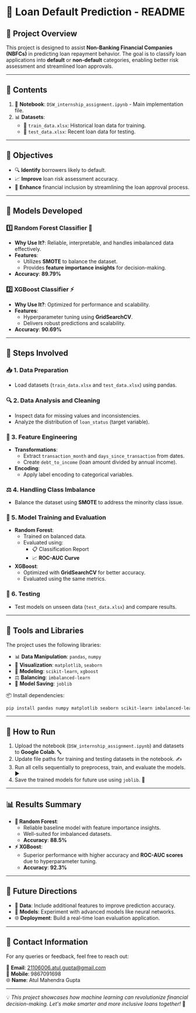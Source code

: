 # 🚀 Loan Default Prediction - README

## 📌 Project Overview
This project is designed to assist **Non-Banking Financial Companies (NBFCs)** in predicting loan repayment behavior. The goal is to classify loan applications into **default** or **non-default** categories, enabling better risk assessment and streamlined loan approvals.

---

## 📂 Contents
1. 📘 **Notebook**: `DSW_internship_assignment.ipynb` - Main implementation file.
2. 📊 **Datasets**:
   - 📂 `train_data.xlsx`: Historical loan data for training.
   - 📂 `test_data.xlsx`: Recent loan data for testing.

---

## 🎯 Objectives
- 🔍 **Identify** borrowers likely to default.
- 📈 **Improve** loan risk assessment accuracy.
- 🤝 **Enhance** financial inclusion by streamlining the loan approval process.

---

## 🧠 Models Developed
### 1️⃣ Random Forest Classifier 🌲
- **Why Use It?**: Reliable, interpretable, and handles imbalanced data effectively.
- **Features**:
  - Utilizes **SMOTE** to balance the dataset.
  - Provides **feature importance insights** for decision-making.
- **Accuracy**: **89.79%**

### 2️⃣ XGBoost Classifier ⚡
- **Why Use It?**: Optimized for performance and scalability.
- **Features**:
  - Hyperparameter tuning using **GridSearchCV**.
  - Delivers robust predictions and scalability.
- **Accuracy**: **90.69%**

---

## 💪 Steps Involved

### 📥 1. Data Preparation
- Load datasets (`train_data.xlsx` and `test_data.xlsx`) using pandas.

### 🔍 2. Data Analysis and Cleaning
- Inspect data for missing values and inconsistencies.
- Analyze the distribution of `loan_status` (target variable).

### 🧹 3. Feature Engineering
- **Transformations**:
  - Extract `transaction_month` and `days_since_transaction` from dates.
  - Create `debt_to_income` (loan amount divided by annual income).
- **Encoding**:
  - Apply label encoding to categorical variables.

### ⚖️ 4. Handling Class Imbalance
- Balance the dataset using **SMOTE** to address the minority class issue.

### 🧐 5. Model Training and Evaluation
- **Random Forest**:
  - Trained on balanced data.
  - Evaluated using:
    - 📋 Classification Report
    - 📈 **ROC-AUC Curve**
- **XGBoost**:
  - Optimized with **GridSearchCV** for better accuracy.
  - Evaluated using the same metrics.

### 🧪 6. Testing
- Test models on unseen data (`test_data.xlsx`) and compare results.

---

## 💪 Tools and Libraries
The project uses the following libraries:
- 📊 **Data Manipulation**: `pandas`, `numpy`
- 🎨 **Visualization**: `matplotlib`, `seaborn`
- 🧐 **Modeling**: `scikit-learn`, `xgboost`
- ⚖️ **Balancing**: `imbalanced-learn`
- 🔐 **Model Saving**: `joblib`

📦 Install dependencies:
```bash
pip install pandas numpy matplotlib seaborn scikit-learn imbalanced-learn xgboost
```

---

## 🚦 How to Run
1. Upload the notebook (`DSW_internship_assignment.ipynb`) and datasets to **Google Colab**. 🔤️
2. Update file paths for training and testing datasets in the notebook. ✍️
3. Run all cells sequentially to preprocess, train, and evaluate the models. ▶️
4. Save the trained models for future use using `joblib`. 🔐

---

## 📊 Results Summary
- **🌲 Random Forest**:
  - Reliable baseline model with feature importance insights.
  - Well-suited for imbalanced datasets.
  - **Accuracy**: **88.5%**
- **⚡ XGBoost**:
  - Superior performance with higher accuracy and **ROC-AUC scores** due to hyperparameter tuning.
  - **Accuracy**: **92.3%**

---

## 🚀 Future Directions
- 🧹 **Data**: Include additional features to improve prediction accuracy.
- 🧠 **Models**: Experiment with advanced models like neural networks.
- 🌐 **Deployment**: Build a real-time loan evaluation application.

---

## 📩 Contact Information
For any queries or feedback, feel free to reach out:

📧 **Email**: 21106006.atul.gupta@gmail.com  
📱 **Mobile**: 9867091698  
🌐 **Name**: Atul Mahendra Gupta

---

💡 *This project showcases how machine learning can revolutionize financial decision-making. Let's make smarter and more inclusive loans together!* 🌟

